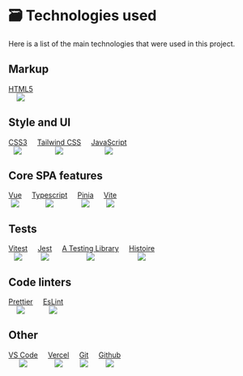 # 🗃️ Technologies used

Here is a list of the main technologies that were used in this project.

## Markup

<div class="tech-stack">

  <div class="tech-section">
    <a href="https://developer.mozilla.org/en-US/docs/Web/HTML" target="_blank">
      HTML5
    </a>
    <img class="tech-image" src="/tech/html.png" />
  </div>

</div>

## Style and UI

<div class="tech-stack">
  <div class="tech-section">
    <a href="https://developer.mozilla.org/en-US/docs/Web/CSS" target="_blank">
      CSS3
    </a>
    <img class="tech-image" src="/tech/css.png" />
  </div>
  
  <div class="tech-section">
    <a href="https://tailwindcss.com/" target="_blank">
      Tailwind CSS
    </a>
    <img class="tech-image" src="/tech/tailwindcss.png" />
  </div>
  
  <div class="tech-section">
    <a href="https://javascript.info/" target="_blank">
      JavaScript
    </a>
    <img class="tech-image" src="/tech/js.png" />
  </div>
</div>

## Core SPA features

<div class="tech-stack">

  <div class="tech-section">
    <a href="https://vuejs.org/" target="_blank">
      Vue
    </a>
    <img class="tech-image" src="/tech/vue.png" />
  </div>
  
  <div class="tech-section">
    <a href="https://www.typescriptlang.org/" target="_blank">
      Typescript
    </a>
    <img class="tech-image" src="/tech/typescript.png" />
  </div>
  
  <div class="tech-section">
    <a href="https://pinia.vuejs.org/" target="_blank">
      Pinia
    </a>
    <img class="tech-image" src="/tech/pinia.png" />
  </div>
  
  <div class="tech-section">
    <a href="https://vitejs.dev/" target="_blank">
      Vite
    </a>
    <img class="tech-image" src="/tech/vite.png" />
  </div>

</div>

## Tests

<div class="tech-stack">
  
  <div class="tech-section">
    <a href="https://vitest.dev/" target="_blank">
      Vitest
    </a>
    <img class="tech-image" src="/tech/vitest.png" />
  </div>
  
  <div class="tech-section">
    <a href="https://jestjs.io/" target="_blank">
      Jest
    </a>
    <img class="tech-image" src="/tech/jest.png" />
  </div>
  
  <div class="tech-section">
    <a href="https://testing-library.com/" target="_blank">
      A Testing Library
    </a>
    <img class="tech-image" src="/tech/a-testing-library.png" />
  </div>
  
  <div class="tech-section">
    <a href="https://histoire.dev/" target="_blank">
      Histoire
    </a>
  <img class="tech-image" src="/tech/histoire.png" />
  </div>
</div>

## Code linters

<div class="tech-stack">
  <div class="tech-section">
    <a href="https://prettier.io/" target="_blank">
      Prettier
    </a>
    <img class="tech-image" src="/tech/prettier.png" />
  </div>
  
  <div class="tech-section">
    <a href="https://eslint.org/" target="_blank">
      EsLint
    </a>
    <img class="tech-image" src="/tech/eslint.png" />
  </div>
</div>

## Other

<div class="tech-stack">
  <div class="tech-section">
    <a href="https://code.visualstudio.com/" target="_blank">
      VS Code
    </a>
    <img class="tech-image" src="/tech/vscode.png" />
  </div>
  
  <div class="tech-section">
    <a href="https://vercel.com/" target="_blank">
      Vercel
    </a>
    <img class="tech-image" src="/tech/vercel.png" />
  </div>
  
  <div class="tech-section">
    <a href="https://eslint.org/" target="_blank">
      Git
    </a>
    <img class="tech-image" src="/tech/git.png" />
  </div>
  
  <div class="tech-section">
    <a href="https://git-scm.com/" target="_blank">
      Github
    </a>
    <img class="tech-image" src="/tech/github.png" />
  </div>
</div>

<style>
  .tech-stack {
    display: flex;
    flex-wrap: wrap;
    gap: 20px;
    justify-content: flex-start;
  }

  .tech-section {
    align-items: center;
    display: flex;
    flex-direction: column;
  }

  .tech-image {
    max-width: 75px;
  }
</style>
